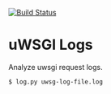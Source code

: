 [![Build Status](https://travis-ci.org/simonz05/logs.png?branch=master)](https://travis-ci.org/simonz05/logs)

uWSGI Logs
==========

Analyze uwsgi request logs.

```shell
$ log.py uwsg-log-file.log
```
